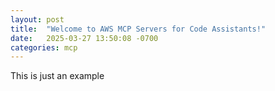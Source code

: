 ```yaml
---
layout: post
title:  "Welcome to AWS MCP Servers for Code Assistants!"
date:   2025-03-27 13:50:08 -0700
categories: mcp
---
```


This is just an example
